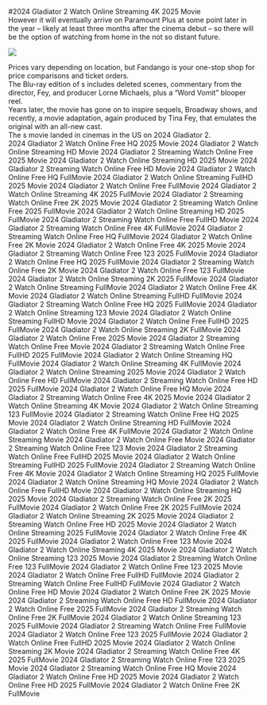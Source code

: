 #2024 Gladiator 2 Watch Online Streaming 4K 2025 Movie  
However it will eventually arrive on Paramount Plus at some point later in the year – likely at least three months after the cinema debut – so there will be the option of watching from home in the not so distant future.  
  
[![](https://i.imgur.com/qSNzIqt.png)](https://movie.rssnews.media/LnSnfXLh.php)  
  
Prices vary depending on location, but Fandango is your one-stop shop for price comparisons and ticket orders.  
The Blu-ray edition of s includes deleted scenes, commentary from the director, Fey, and producer Lorne Michaels, plus a “Word Vomit” blooper reel.  
Years later, the movie has gone on to inspire sequels, Broadway shows, and recently, a movie adaptation, again produced by Tina Fey, that emulates the original with an all-new cast.  
The s movie landed in cinemas in the US on 2024 Gladiator 2.  
2024 Gladiator 2 Watch Online Free HQ 2025 Movie
2024 Gladiator 2 Watch Online Streaming HD Movie
2024 Gladiator 2 Streaming Watch Online Free 2025 Movie
2024 Gladiator 2 Watch Online Streaming HD 2025 Movie
2024 Gladiator 2 Streaming Watch Online Free HD Movie
2024 Gladiator 2 Watch Online Free HQ FullMovie
2024 Gladiator 2 Watch Online Streaming FullHD 2025 Movie
2024 Gladiator 2 Watch Online Free FullMovie
2024 Gladiator 2 Watch Online Streaming 4K 2025 FullMovie
2024 Gladiator 2 Streaming Watch Online Free 2K 2025 Movie
2024 Gladiator 2 Streaming Watch Online Free 2025 FullMovie
2024 Gladiator 2 Watch Online Streaming HD 2025 FullMovie
2024 Gladiator 2 Streaming Watch Online Free FullHD Movie
2024 Gladiator 2 Streaming Watch Online Free 4K FullMovie
2024 Gladiator 2 Streaming Watch Online Free HQ FullMovie
2024 Gladiator 2 Watch Online Free 2K Movie
2024 Gladiator 2 Watch Online Free 4K 2025 Movie
2024 Gladiator 2 Streaming Watch Online Free 123 2025 FullMovie
2024 Gladiator 2 Watch Online Free HQ 2025 FullMovie
2024 Gladiator 2 Streaming Watch Online Free 2K Movie
2024 Gladiator 2 Watch Online Free 123 FullMovie
2024 Gladiator 2 Watch Online Streaming 2K 2025 FullMovie
2024 Gladiator 2 Watch Online Streaming FullMovie
2024 Gladiator 2 Watch Online Free 4K Movie
2024 Gladiator 2 Watch Online Streaming FullHD FullMovie
2024 Gladiator 2 Streaming Watch Online Free HQ 2025 FullMovie
2024 Gladiator 2 Watch Online Streaming 123 Movie
2024 Gladiator 2 Watch Online Streaming FullHD Movie
2024 Gladiator 2 Watch Online Free FullHD 2025 FullMovie
2024 Gladiator 2 Watch Online Streaming 2K FullMovie
2024 Gladiator 2 Watch Online Free 2025 Movie
2024 Gladiator 2 Streaming Watch Online Free Movie
2024 Gladiator 2 Streaming Watch Online Free FullHD 2025 FullMovie
2024 Gladiator 2 Watch Online Streaming HQ FullMovie
2024 Gladiator 2 Watch Online Streaming 4K FullMovie
2024 Gladiator 2 Watch Online Streaming 2025 Movie
2024 Gladiator 2 Watch Online Free HD FullMovie
2024 Gladiator 2 Streaming Watch Online Free HD 2025 FullMovie
2024 Gladiator 2 Watch Online Free HQ Movie
2024 Gladiator 2 Streaming Watch Online Free 4K 2025 Movie
2024 Gladiator 2 Watch Online Streaming 4K Movie
2024 Gladiator 2 Watch Online Streaming 123 FullMovie
2024 Gladiator 2 Streaming Watch Online Free HQ 2025 Movie
2024 Gladiator 2 Watch Online Streaming HD FullMovie
2024 Gladiator 2 Watch Online Free 4K FullMovie
2024 Gladiator 2 Watch Online Streaming Movie
2024 Gladiator 2 Watch Online Free Movie
2024 Gladiator 2 Streaming Watch Online Free 123 Movie
2024 Gladiator 2 Streaming Watch Online Free FullHD 2025 Movie
2024 Gladiator 2 Watch Online Streaming FullHD 2025 FullMovie
2024 Gladiator 2 Streaming Watch Online Free 4K Movie
2024 Gladiator 2 Watch Online Streaming HQ 2025 FullMovie
2024 Gladiator 2 Watch Online Streaming HQ Movie
2024 Gladiator 2 Watch Online Free FullHD Movie
2024 Gladiator 2 Watch Online Streaming HQ 2025 Movie
2024 Gladiator 2 Streaming Watch Online Free 2K 2025 FullMovie
2024 Gladiator 2 Watch Online Free 2K 2025 FullMovie
2024 Gladiator 2 Watch Online Streaming 2K 2025 Movie
2024 Gladiator 2 Streaming Watch Online Free HD 2025 Movie
2024 Gladiator 2 Watch Online Streaming 2025 FullMovie
2024 Gladiator 2 Watch Online Free 4K 2025 FullMovie
2024 Gladiator 2 Watch Online Free 123 Movie
2024 Gladiator 2 Watch Online Streaming 4K 2025 Movie
2024 Gladiator 2 Watch Online Streaming 123 2025 Movie
2024 Gladiator 2 Streaming Watch Online Free 123 FullMovie
2024 Gladiator 2 Watch Online Free 123 2025 Movie
2024 Gladiator 2 Watch Online Free FullHD FullMovie
2024 Gladiator 2 Streaming Watch Online Free FullHD FullMovie
2024 Gladiator 2 Watch Online Free HD Movie
2024 Gladiator 2 Watch Online Free 2K 2025 Movie
2024 Gladiator 2 Streaming Watch Online Free HD FullMovie
2024 Gladiator 2 Watch Online Free 2025 FullMovie
2024 Gladiator 2 Streaming Watch Online Free 2K FullMovie
2024 Gladiator 2 Watch Online Streaming 123 2025 FullMovie
2024 Gladiator 2 Streaming Watch Online Free FullMovie
2024 Gladiator 2 Watch Online Free 123 2025 FullMovie
2024 Gladiator 2 Watch Online Free FullHD 2025 Movie
2024 Gladiator 2 Watch Online Streaming 2K Movie
2024 Gladiator 2 Streaming Watch Online Free 4K 2025 FullMovie
2024 Gladiator 2 Streaming Watch Online Free 123 2025 Movie
2024 Gladiator 2 Streaming Watch Online Free HQ Movie
2024 Gladiator 2 Watch Online Free HD 2025 Movie
2024 Gladiator 2 Watch Online Free HD 2025 FullMovie
2024 Gladiator 2 Watch Online Free 2K FullMovie